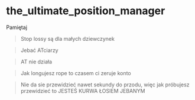 # the_ultimate_position_manager

Pamiętaj

> Stop lossy są dla małych dziewczynek

> Jebać ATciarzy

> AT nie działa

> Jak longujesz rope to czasem ci zeruje konto

> Nie da sie przewidzieć nawet sekundy do przodu, więc jak próbujesz przewidzieć to JESTEŚ KURWA ŁOSIEM JEBANYM

